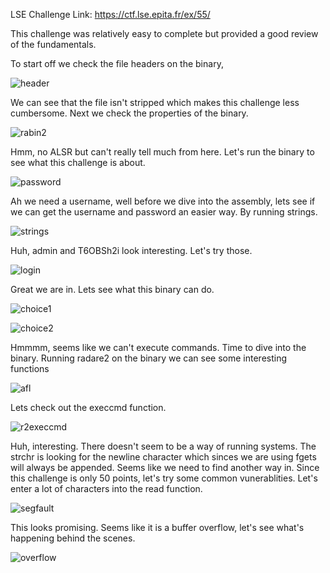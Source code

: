 LSE Challenge Link: https://ctf.lse.epita.fr/ex/55/

This challenge was relatively easy to complete but provided a good review of the fundamentals. 

To start off we check the file headers on the binary,

![header](header.PNG)

We can see that the file isn't stripped which makes this challenge less cumbersome. 
Next we check the properties of the binary. 

![rabin2](rabin2.PNG)

Hmm, no ALSR but can't really tell much from here. Let's run the binary to see what this challenge is about.

![password](password.PNG)

Ah we need a username, well before we dive into the assembly, lets see if we can get the username and password
an easier way. By running strings. 

![strings](strings.PNG)

Huh, admin and T6OBSh2i look interesting. Let's try those.

![login](login.PNG)

Great we are in. Lets see what this binary can do.

![choice1](choice1.PNG)

![choice2](choice2.PNG)

Hmmmm, seems like we can't execute commands. Time to dive into the binary. 
Running radare2 on the binary we can see some interesting functions

![afl](afl.PNG)

Lets check out the execcmd function.

![r2execcmd](r2execcmd.PNG)

Huh, interesting. There doesn't seem to be a way of running systems. The strchr is looking for the newline character
which sinces we are using fgets will always be appended. Seems like we need to find another way in. Since this challenge
is only 50 points, let's try some common vunerablities. Let's enter a lot of characters into the read function. 

![segfault](segfault.PNG)

This looks promising. Seems like it is a buffer overflow, let's see what's happening behind the scenes. 

![overflow](overflow.PNG)









